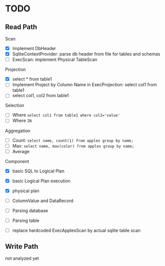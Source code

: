 # TODO

## Read Path

Scan
- [x] Implement DbHeader
- [x] SqliteContextProvider: parse db header from file for tables and schemas
- [ ] ExecScan: implement Physical TableScan

Projection
- [x] select * from table1
- [ ] Implement Project by Column Name in ExecProjection: select col1 from table1
- [ ] select col1, col2 from table1

Selection
- [ ] Where `select col1 from table1 where col2='value'`
- [ ] Where `IN`

Aggregation
- [ ] Count: `select name, count(1) from apples group by name;`
- [ ] Max: `select name, max(color) from apples group by name;`
- [ ] Average

Component
- [x] basic SQL to Logical Plan
- [x] basic Logical Plan execution
- [x] physical plan
- [ ] ColumnValue and DataRecord
- [ ] Parsing database
- [ ] Parsing table
- [ ] replace hardcoded ExecApplesScan by actual sqlite table scan


## Write Path
not analyzed yet
